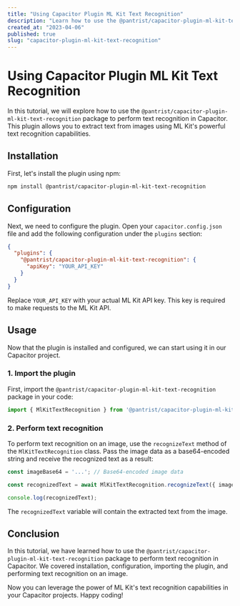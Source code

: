 ```yaml
---
title: "Using Capacitor Plugin ML Kit Text Recognition"
description: "Learn how to use the @pantrist/capacitor-plugin-ml-kit-text-recognition package to perform text recognition in Capacitor."
created_at: "2023-04-06"
published: true
slug: "capacitor-plugin-ml-kit-text-recognition"
---
```


# Using Capacitor Plugin ML Kit Text Recognition

In this tutorial, we will explore how to use the `@pantrist/capacitor-plugin-ml-kit-text-recognition` package to perform text recognition in Capacitor. This plugin allows you to extract text from images using ML Kit's powerful text recognition capabilities.

## Installation

First, let's install the plugin using npm:

```bash
npm install @pantrist/capacitor-plugin-ml-kit-text-recognition
```

## Configuration

Next, we need to configure the plugin. Open your `capacitor.config.json` file and add the following configuration under the `plugins` section:

```json
{
  "plugins": {
    "@pantrist/capacitor-plugin-ml-kit-text-recognition": {
      "apiKey": "YOUR_API_KEY"
    }
  }
}
```

Replace `YOUR_API_KEY` with your actual ML Kit API key. This key is required to make requests to the ML Kit API.

## Usage

Now that the plugin is installed and configured, we can start using it in our Capacitor project.

### 1. Import the plugin

First, import the `@pantrist/capacitor-plugin-ml-kit-text-recognition` package in your code:

```typescript
import { MlKitTextRecognition } from '@pantrist/capacitor-plugin-ml-kit-text-recognition';
```

### 2. Perform text recognition

To perform text recognition on an image, use the `recognizeText` method of the `MlKitTextRecognition` class. Pass the image data as a base64-encoded string and receive the recognized text as a result:

```typescript
const imageBase64 = '...'; // Base64-encoded image data

const recognizedText = await MlKitTextRecognition.recognizeText({ imageBase64 });

console.log(recognizedText);
```

The `recognizedText` variable will contain the extracted text from the image.

## Conclusion

In this tutorial, we have learned how to use the `@pantrist/capacitor-plugin-ml-kit-text-recognition` package to perform text recognition in Capacitor. We covered installation, configuration, importing the plugin, and performing text recognition on an image.

Now you can leverage the power of ML Kit's text recognition capabilities in your Capacitor projects. Happy coding!
